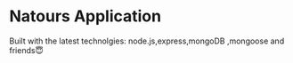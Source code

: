# Natours Application

Built with the latest technolgies: node.js,express,mongoDB ,mongoose  and friends😇